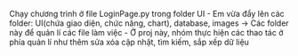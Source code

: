 Chạy chương trình ở file LoginPage.py trong folder UI -
Em vừa đẩy lên các folder: UI(chứa giao diện, chức năng, chart), database, images -> Các folder này để quản lí các file làm việc -
Ở proj này, nhóm thực hiện các thao tác ở phía quản lí như thêm sửa xóa cập nhật, tìm kiếm, sắp xếp dữ liệu
